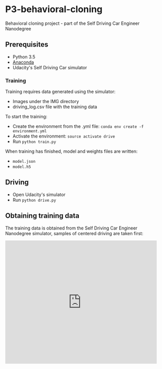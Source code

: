 # P3-behavioral-cloning
Behavioral cloning project - part of the Self Driving Car Engineer Nanodegree

## Prerequisites
* Python 3.5
* [Anaconda](https://www.continuum.io/downloads)
* Udacity's Self Driving Car simulator

### Training
Training requires data generated using the simulator:
- Images under the IMG directory
- driving_log.csv file with the training data

To start the training:
* Create the environment from the .yml file: `conda env create -f environment.yml`
* Activate the environment: `source activate drive`
* Run `python train.py`

When training has finished, model and weights files are written: 
  * `model.json`
  * `model.h5`

## Driving 
* Open Udacity's simulator
* Run `python drive.py`



## Obtaining training data
The training data is obtained from the Self Driving Car Engineer Nanodegree simulator, samples of centered driving are taken
first:

<iframe title="YouTube video player" width="480" height="390" src="http://www.youtube.com/watch?v=hzM3BnJou98?autoplay=1" frameborder="0" allowfullscreen></iframe>

